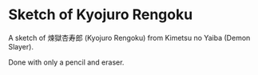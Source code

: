 # Sketch of Kyojuro Rengoku

A sketch of 煉獄杏寿郎 (Kyojuro Rengoku) from Kimetsu no Yaiba (Demon Slayer).

Done with only a pencil and eraser.
